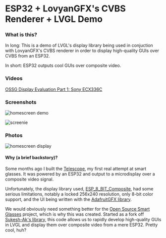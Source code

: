 # ESP32 + LovyanGFX's CVBS Renderer + LVGL Demo

### What is this?

In long: This is a demo of LVGL's display library being used in conjuction with LovyanGFX's CVBS renderer in order to
display high-quality GUIs over CVBS from an ESP32. 

In short: ESP32 outputs cool GUIs over composite video.

### Videos

[OSSG Display Evaluation Part 1: Sony ECX336C](https://www.youtube.com/watch?v=byiO34u9l4k)

### Screenshots

![homescreen demo](https://user-images.githubusercontent.com/27019702/196005017-4ba10187-060d-471f-8913-da1ae432f178.png)

![screenie](https://user-images.githubusercontent.com/27019702/196005026-6f2a9427-99b0-42b2-8f14-438de564b76f.png)

### Photos

![homescreen display](https://user-images.githubusercontent.com/27019702/196006506-c2e32cde-c04e-4bd9-b333-d426215004b3.png)

#### Why (a brief backstory)?

Some months ago I built the [Telescope](https://github.com/alex1115alex/wearables-telescope), my first real attempt at smart glasses. It was powered by an ESP32 and output to a microdisplay over a composite video signal. 

Unfortunately, the display library used, [ESP_8_BIT_Composite](https://github.com/Roger-random/ESP_8_BIT_composite), had some serious limitations, notably a locked 256x240 resolution, only 8-bit color support, and the UI being written with the [AdafruitGFX library](https://github.com/adafruit/Adafruit-GFX-Library).

We would obviously need something better for the [Open Source Smart Glasses](https://smartglasses.community/open-source-smart-glasses/) project, which is why this was created. Started as a fork off [Sukesh-Ak's library](https://github.com/sukesh-ak/ESP32-LVGL8x-SDSPI), this code allows us to rapidly develop high-quality GUIs in LVGL and display them over composite video from a mere ESP32. Pretty cool, huh?
